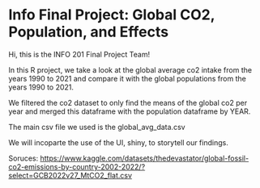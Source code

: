 # Info Final Project: Global CO2, Population, and Effects
Hi, this is the INFO 201 Final Project Team! 

In this R project, we take a look at the global average co2 intake from the years 1990 to 2021 and compare it with the global populations from the years 1990 to 2021. 

We filtered the co2 dataset to only find the means of the global co2 per year and merged this dataframe with the population dataframe by YEAR.

The main csv file we used is the global_avg_data.csv

We will incoparte the use of the UI, shiny, to storytell our findings.

Soruces:
https://www.kaggle.com/datasets/thedevastator/global-fossil-co2-emissions-by-country-2002-2022/?select=GCB2022v27_MtCO2_flat.csv
